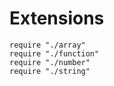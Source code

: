 Extensions
==========

    require "./array"
    require "./function"
    require "./number"
    require "./string"
